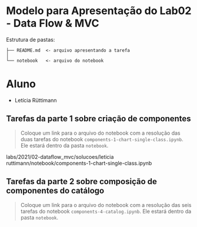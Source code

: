 # Modelo para Apresentação do Lab02 - Data Flow & MVC

Estrutura de pastas:

~~~
├── README.md  <- arquivo apresentando a tarefa
│
└── notebook   <- arquivo do notebook
~~~

# Aluno
* Letícia Rüttimann

## Tarefas da parte 1 sobre criação de componentes

> Coloque um link para o arquivo do notebook com a resolução das duas tarefas do notebook `components-1-chart-single-class.ipynb`. Ele estará dentro da pasta `notebook`.
>
labs/2021/02-dataflow_mvc/solucoes/leticia ruttimann/notebook/components-1-chart-single-class.ipynb

## Tarefas da parte 2 sobre composição de componentes do catálogo

> Coloque um link para o arquivo do notebook com a resolução das seis tarefas do notebook `components-4-catalog.ipynb`. Ele estará dentro da pasta `notebook`.
